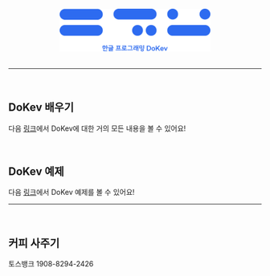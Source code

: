<br>

<div align="center">
  <img src="./res/banner.png" width='300'>
</div>

<br>

---

<br>

## **DoKev 배우기**
다음 <a href = 'https://backgwa.notion.site/DoKev-46bc63939be74aa28d3247ed2ec8d415'>링크</a>에서 DoKev에 대한 거의 모든 내용을 볼 수 있어요!

<br>

## **DoKev 예제**
다음 <a href ='https://github.com/BackGwa/DoKev-exam'>링크</a>에서 DoKev 예제를 볼 수 있어요!

---

<br>

## **커피 사주기**
토스뱅크 1908-8294-2426
